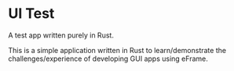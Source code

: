 # UI Test
A test app written purely in Rust.

This is a simple application written in Rust to learn/demonstrate the challenges/experience of developing GUI apps using eFrame.
